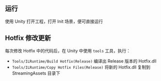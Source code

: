 ## 运行
使用 Unity 打开工程，打开 Init 场景，便可直接运行


## Hotfix 修改更新
每次修改 Hotfix 中的代码后，在 Unity 中使用 `tools` 工具，执行：
- `Tools/ILRuntime/Build Hotfix(Release)` 编译出 Release 版本的 Hotfix.dll
- `Tools/ILRuntime/Copy Hotfix Files(Release)` 将新的 Hotfix.dll 复制到 StreamingAssets 目录下

